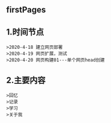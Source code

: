 ## firstPages
## 1.时间节点
	>2020-4-18 建立网页部署
	>2020-4-19 网页扩展，测试
	>2020-4-20 网页构建01---单个网页head创建
## 2.主要内容
	>回忆
	>记录
	>学习
	>关于我
